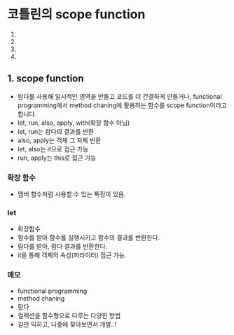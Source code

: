# 코틀린의 scope function
1.
2. 
3. 
4. 

## 1. scope function
- 람다를 사용해 일시적인 영역을 만들고 코드를 더 간결하게 만들거나, functional programming에서 method chaning에 활용하는 함수를 scope function이라고 합니다.
- let, run, also, apply, with(확장 함수 아님)
- let, run는 람다의 결과를 반환
- also, apply는 객체 그 자체 반환
- let, also는 it으로 접근 가능
- run, apply는 this로 접근 가능



### 확장 함수
- 멤버 함수처럼 사용할 수 있는 특징이 있음.

### let
- 확장함수
- 함수를 받아 함수를 실행시키고 함수의 결과를 반환한다.
- 람다를 받아, 람다 결과를 반환한다.
- it을 통해 객체의 속성(파라미터) 접근 가능. 






### 메모
- functional programming
- method chaning
- 람다
- 컬렉션을 함수형으로 다루는 다양한 방법
- 감만 익히고, 나중에 찾아보면서 개발..!